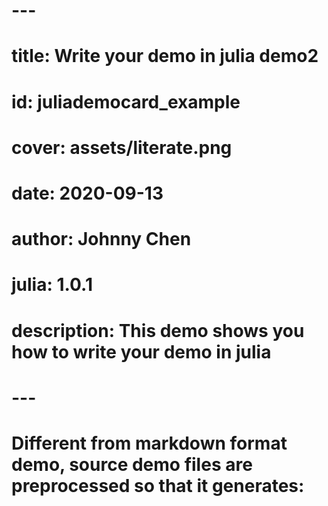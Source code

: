 # ---
# title: Write your demo in julia demo2
# id: juliademocard_example
# cover: assets/literate.png
# date: 2020-09-13
# author: Johnny Chen
# julia: 1.0.1
# description: This demo shows you how to write your demo in julia
# ---

# Different from markdown format demo, source demo files are preprocessed so that it generates:
#